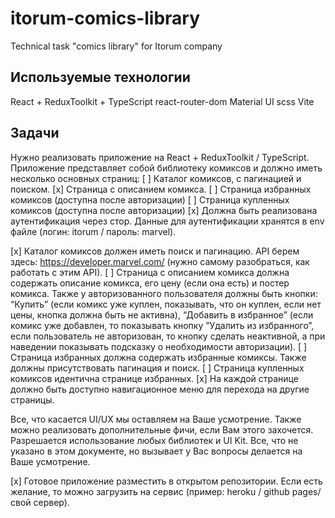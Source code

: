 # itorum-comics-library
Technical task "comics library" for Itorum company

## Используемые технологии
React + ReduxToolkit + TypeScript
react-router-dom
Material UI
scss
Vite

## Задачи

Нужно реализовать приложение на React + ReduxToolkit / TypeScript. Приложение представляет собой библиотеку комиксов и должно иметь несколько основных страниц: 
[ ] Каталог комиксов, с пагинацией и поиском.
[x] Страница с описанием комикса.
[ ] Страница избранных комиксов (доступна после авторизации)
[ ] Страница купленных комиксов (доступна после авторизации)
[x] Должна быть реализована аутентификация через стор. Данные для аутентификации хранятся в env файле (логин: itorum / пароль: marvel).

[x] Каталог комиксов должен иметь поиск и пагинацию. API берем здесь: https://developer.marvel.com/ (нужно самому разобраться, как работать с этим API). 
[ ] Страница с описанием комикса должна содержать описание комикса, его цену (если она есть) и постер комикса.  Также у авторизованного пользователя должны быть кнопки: “Купить” (если комикс уже куплен, показывать, что он куплен, если нет цены, кнопка должна быть не активна), “Добавить в избранное” (если комикс уже добавлен, то показывать кнопку ”Удалить из избранного”, если пользователь не авторизован, то кнопку сделать неактивной, а при наведении показывать подсказку о необходимости авторизации).
[ ] Страница избранных должна содержать избранные комиксы. Также должны присутствовать пагинация и поиск.
[ ] Страница купленных комиксов идентична странице избранных.
[x] На каждой странице должно быть доступно навигационное меню для перехода на другие страницы.

Все, что касается UI/UX мы оставляем на Ваше усмотрение. Также можно реализовать дополнительные фичи, если Вам этого захочется. Разрешается использование любых библиотек и UI Kit. Все, что не указано в этом документе, но вызывает у Вас вопросы делается на Ваше усмотрение.

[x] Готовое приложение разместить в открытом репозитории. Если есть желание, то можно загрузить на сервис (пример: heroku / github pages/ свой сервер).
